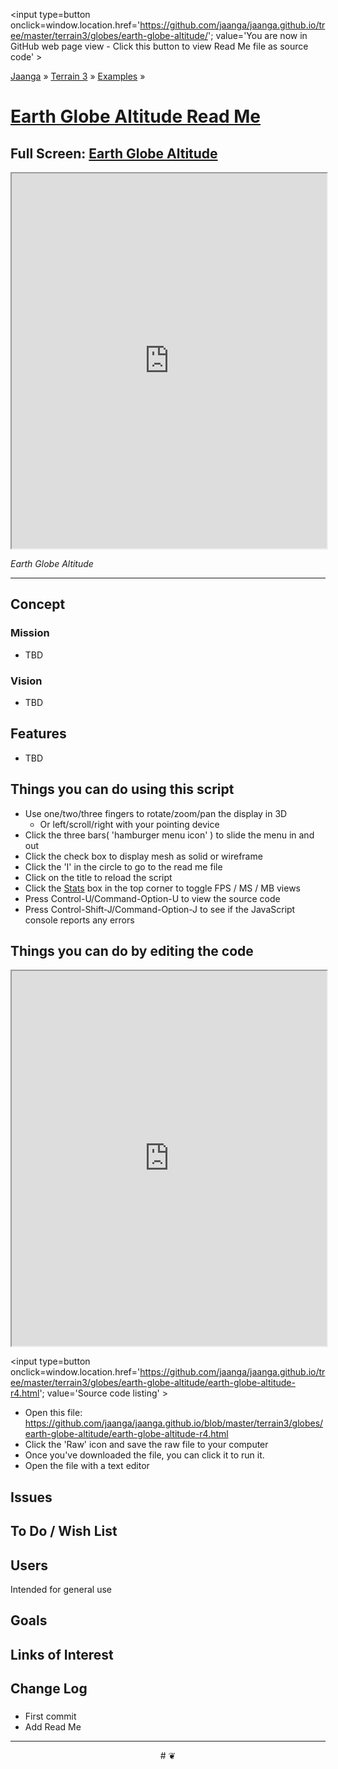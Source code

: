 <span style=display:none; >[You are now in GitHub source code view - click this link to view Read Me file as a web page]
( https://jaanga.github.io/terrain3/globes/earth-globe-altitude/index.html#readme.md "View file as a web page." ) </span>
<input type=button onclick=window.location.href='https://github.com/jaanga/jaanga.github.io/tree/master/terrain3/globes/earth-globe-altitude/'; value='You are now in GitHub web page view - Click this button to view Read Me file as source code' >

[Jaanga]( https://jaanga.github.io ) &raquo; [Terrain 3]( http://jaanga.github.io/terrain3/  ) &raquo;
[Examples]( https://jaanga.github.io/terrain3/globes/ ) &raquo;

[Earth Globe Altitude Read Me]( https://jaanga.github.io/terrain3/globes/earth-globe-altitude/index.html#readme.md )
===

## Full Screen: [ Earth Globe Altitude  ]( https://jaanga.github.io/terrain3/globes/earth-globe-altitude/index.html )


<img src="" style=display:none; width=800 >

<iframe src=https://jaanga.github.io/terrain3/globes/earth-globe-altitude/index.html width=100% height=600px ></iframe>

_Earth Globe Altitude_

***

## Concept

### Mission

* TBD

### Vision

* TBD


## Features

* TBD


## Things you can do using this script

* Use one/two/three fingers to rotate/zoom/pan the display in 3D
	* Or left/scroll/right with your pointing device 
* Click the three bars( 'hamburger menu icon' ) to slide the menu in and out
* Click the check box to display mesh as solid or wireframe
* Click the 'I' in the circle to go to the read me file
* Click on the title to reload the script
* Click the [Stats]( https://github.com/mrdoob/stats.js/ ) box in the top corner to toggle FPS / MS / MB views
* Press Control-U/Command-Option-U to view the source code
* Press Control-Shift-J/Command-Option-J to see if the JavaScript console reports any errors



## Things you can do by editing the code

<iframe src='https://jaanga.github.io/cookbook-html/examples/libraries/ace-editor/ace-view-r1.html#
	https://jaanga.github.io/terrain3/globes/earth-globe-altitude/earth-globe-altitude-r4.html' width=100% height=600 ></iframe>

<input type=button onclick=window.location.href='https://github.com/jaanga/jaanga.github.io/tree/master/terrain3/globes/earth-globe-altitude/earth-globe-altitude-r4.html';
value='Source code listing' >

* Open this file: https://github.com/jaanga/jaanga.github.io/blob/master/terrain3/globes/earth-globe-altitude/earth-globe-altitude-r4.html
* Click the 'Raw' icon and save the raw file to your computer
* Once you've downloaded the file, you can click it to run it.
* Open the file with a text editor


## Issues


## To Do / Wish List


## Users

Intended for general use


## Goals


## Links of Interest


## Change Log

### 

* First commit
* Add Read Me


***

<center title='Jaanga ~ your 3D happy place' >
# <a href=javascript:window.scrollTo(0,0); style=text-decoration:none; > ❦ </a>
</center>
